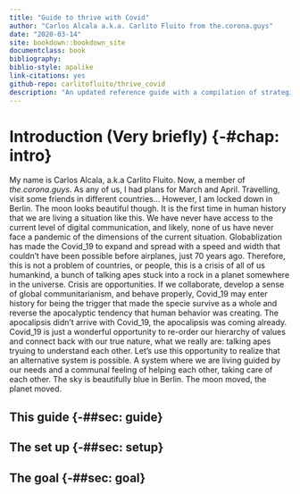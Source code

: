 ```yaml
--- 
title: "Guide to thrive with Covid"
author: "Carlos Alcala a.k.a. Carlito Fluito from the.corona.guys"
date: "2020-03-14"
site: bookdown::bookdown_site
documentclass: book
bibliography: 
biblio-style: apalike
link-citations: yes
github-repo: carlitofluito/thrive_covid
description: "An updated reference guide with a compilation of strategies not only to survive the corona crisis, but to thrive as a specie thanks to the Covid_19"
---
```


# Introduction (Very briefly) {-#chap: intro}
My name is Carlos Alcala, a.k.a Carlito Fluito. Now, a member of *the.corona.guys*. As any of us, I had plans for March and April. Travelling, visit some friends in different countries… However, I am locked down in Berlin. 
The moon looks beautiful though. 
It is the first time in human history that we are living a situation like this. We have never have access to the current level of digital communication, and likely, none of us have never face a pandemic of the dimensions of the current situation. Globablization has made the Covid_19 to expand and spread with a speed and width that couldn’t have been possible before airplanes, just 70 years ago. Therefore, this is not a problem of countries, or people, this is a crisis of all of us humankind, a bunch of talking apes stuck into a rock in a planet somewhere in the universe. 
Crisis are opportunities. If we collaborate, develop a sense of global communitarianism, and behave properly, Covid_19 may enter history for being the trigger that made the specie survive as a whole and reverse the apocalyptic tendency that human behavior was creating. 
The apocalipsis didn’t arrive with Covid_19, the apocalipsis was coming already. Covid_19 is just a wonderful opportunity to re-order our hierarchy of values and connect back with our true nature, what we really are: talking apes tryuing to understand each other. 
Let’s use this opportunity to realize that an alternative system is possible. A system where we are living guided by our needs and a communal feeling of helping each other, taking care of each other. 
The sky is beautifully blue in Berlin. The moon moved, the planet moved.



## This guide {-##sec: guide}

## The set up  {-##sec: setup}

## The goal {-##sec: goal}
